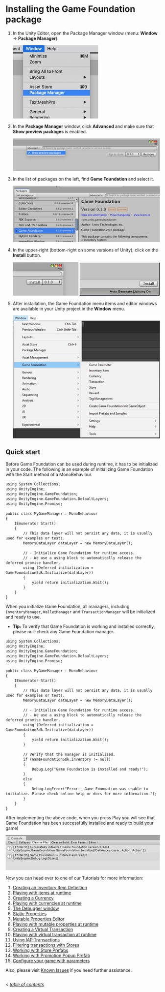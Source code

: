 # Installing the Game Foundation package

1. In the Unity Editor, open the Package Manager window 
    (menu: **Window** → **Package Manager**).
    
    ![Open the Package Manager](images/image6.png)

2. In the **Package Manager** window, click **Advanced** and make sure that **Show preview packages** is enabled.
    
    ![Open the Package Manager](images/image7.png)

3. In the list of packages on the left, find **Game Foundation** and select it.
    
    ![Open the Package Manager](images/image10.png)

4. In the upper-right (bottom-right on some versions of Unity), click on the **Install** button.                                                                 
    
    ![Open the Package Manager](images/image12.png)      ![Open the Package Manager](images/image-install-br.png) 

5. After installation, the Game Foundation menu items and editor windows are available in your Unity project in the **Window** menu.        
    
    ![Open the Package Manager](images/image23.png)

## Quick start

Before Game Foundation can be used during runtime, it has to be initialized in your code. 
The following is an example of initializing Game Foundation with the Start method of a MonoBehaviour.

```Csharp
using System.Collections;
using UnityEngine;
using UnityEngine.GameFoundation;
using UnityEngine.GameFoundation.DefaultLayers;
using UnityEngine.Promise;

public class MyGameManager : MonoBehaviour
{
    IEnumerator Start()
    {
        // This data layer will not persist any data, it is usually used for examples or tests.
        MemoryDataLayer dataLayer = new MemoryDataLayer();

        // - Initialize Game Foundation for runtime access.
        // - We use a using block to automatically release the deferred promise handler.
        using (Deferred initialization = GameFoundationSdk.Initialize(dataLayer))
        {
            yield return initialization.Wait();
        }
    }
}
```

When you initialize Game Foundation, all managers, including `InventoryManager`, `WalletManager` and `TransactionManager` will be initialized and ready to use.

* **Tip:** To verify that Game Foundation is working and installed correctly, please null-check any Game Foundation manager.

```Csharp
using System.Collections;
using UnityEngine;
using UnityEngine.GameFoundation;
using UnityEngine.GameFoundation.DefaultLayers;
using UnityEngine.Promise;

public class MyGameManager : MonoBehaviour
{
    IEnumerator Start()
    {
        // This data layer will not persist any data, it is usually used for examples or tests.
        MemoryDataLayer dataLayer = new MemoryDataLayer();

        // - Initialize Game Foundation for runtime access.
        // - We use a using block to automatically release the deferred promise handler.
        using (Deferred initialization = GameFoundationSdk.Initialize(dataLayer))
        {
            yield return initialization.Wait();
        }

        // Verify that the manager is initialized.
        if (GameFoundationSdk.inventory != null)
        {
            Debug.Log("Game Foundation is installed and ready!");
        }
        else
        {
            Debug.LogError("Error:  Game Foundation was unable to initialize. Please check online help or docs for more information.");
        }
    }
}
```

After implementing the above code, when you press Play you will see that Game Foundation has been successfully installed and ready to build your game!

![Display Name and Id](images/image32.png)

Now you can head over to one of our Tutorials for more information:

1. [Creating an Inventory Item Definition](Tutorials/01-CreatingAnItemDefinition.md)
1. [Playing with items at runtime](Tutorials/02-PlayingWithRuntimeItem.md)
1. [Creating a Currency](Tutorials/03-CreatingCurrency.md)
1. [Playing with currencies at runtime](Tutorials/04-PlayingWithRuntimeCurrency.md)
1. [The Debugger window](Tutorials/05-Debugger.md)
1. [Static Properties](Tutorials/06-StaticProperties.md)
1. [Mutable Properties Editor](Tutorials/07-MutablePropertiesEditor.md)
1. [Playing with mutable properties at runtime](Tutorials/08-MutablePropertiesRuntime.md)
1. [Creating a Virtual Transaction](Tutorials/09-CreatingAVirtualTransaction.md)
1. [Playing with virtual transaction at runtime](Tutorials/10-PlayingWithRuntimeVirtualTransaction.md)
1. [Using IAP Transactions](Tutorials/11-PlayingWithIAPTransaction.md)
1. [Filtering transactions with Stores](Tutorials/12-FilterTransactionWithStore.md)
1. [Working with Store Prefabs](Tutorials/13-WorkingWithStorePrefabs.md)
1. [Working with Promotion Popup Prefab](Tutorials/14-WorkingWithPromotionPopupPrefab.md)
1. [Configure your game with parameters](Tutorials/15-ConfigureYourGameWithParameters.md)

Also, please visit [Known Issues](KnownIssues.md) if you need further assistance.

## 
< [_table of contents_](TableOfContents.md)
